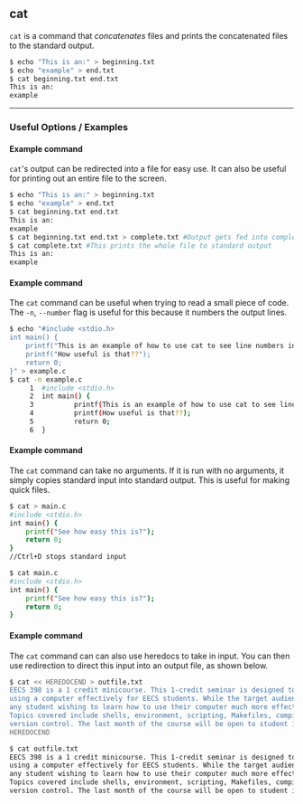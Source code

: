 cat
-------

`cat` is a command that _concatenates_ files and prints the concatenated files to the standard output.

~~~ bash
$ echo "This is an:" > beginning.txt
$ echo "example" > end.txt
$ cat beginning.txt end.txt
This is an:
example
~~~

---

### Useful Options / Examples

#### Example command
`cat`'s output can be redirected into a file for easy use. It can also be useful for printing out an entire file to the screen.

~~~ bash
$ echo "This is an:" > beginning.txt
$ echo "example" > end.txt
$ cat beginning.txt end.txt
This is an:
example
$ cat beginning.txt end.txt > complete.txt #Output gets fed into complete.txt
$ cat complete.txt #This prints the whole file to standard output
This is an:
example
~~~

#### Example command

The `cat` command can be useful when trying to read a small piece of code. The `-n`, `--number` flag is useful for this because it numbers the output lines.

~~~bash
$ echo "#include <stdio.h>
int main() {
	printf("This is an example of how to use cat to see line numbers in a file");
	printf("How useful is that??");
	return 0;
}" > example.c
$ cat -n example.c
     1	#include <stdio.h>
     2	int main() {
     3	        printf(This is an example of how to use cat to see line numbers in a file);
     4	        printf(How useful is that??);
     5	        return 0;
     6	}
~~~

#### Example command

The `cat` command can take no arguments. If it is run with no arguments, it simply copies standard input into standard output. This is useful for making quick files.

~~~bash
$ cat > main.c
#include <stdio.h>
int main() {
	printf("See how easy this is?");
	return 0;
}
//Ctrl+D stops standard input

$ cat main.c
#include <stdio.h>
int main() {
	printf("See how easy this is?");
	return 0;
}
~~~

#### Example command

The `cat` command can can also use heredocs to take in input. You can then use redirection to direct this input into an output file, as shown below.

~~~bash
$ cat << HEREDOCEND > outfile.txt
EECS 398 is a 1 credit minicourse. This 1-credit seminar is designed to teach the essentials of 
using a computer effectively for EECS students. While the target audience is CS/CE/DS students, 
any student wishing to learn how to use their computer much more effectively is encouraged to join. 
Topics covered include shells, environment, scripting, Makefiles, compilers, debugging tools, and 
version control. The last month of the course will be open to student input for remaining useful topics to cover.
HEREDOCEND

$ cat outfile.txt
EECS 398 is a 1 credit minicourse. This 1-credit seminar is designed to teach the essentials of 
using a computer effectively for EECS students. While the target audience is CS/CE/DS students, 
any student wishing to learn how to use their computer much more effectively is encouraged to join. 
Topics covered include shells, environment, scripting, Makefiles, compilers, debugging tools, and 
version control. The last month of the course will be open to student input for remaining useful topics to cover.

~~~
